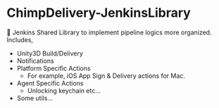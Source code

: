 # ChimpDelivery-JenkinsLibrary

:bookmark: Jenkins Shared Library to implement pipeline logics more organized. Includes,
  - Unity3D Build/Delivery
  - Notifications
  - Platform Specific Actions
    - For example, iOS App Sign & Delivery actions for Mac.
  - Agent Specific Actions
    - Unlocking keychain etc...
  - Some utils...
